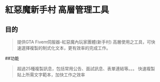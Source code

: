 # 紅惡魔新手村 高層管理工具
## 目的
> 提供GTA Fivem伺服器-紅惡魔內玩家團體(新手村) 高層使用之工具，可快速選擇複製的制式化文本，更有效率的完成工作。

##功能
> 超過25種複製訊息，包括常用公告、面試訊息、表單連結等。。。
> 快速複製貼上所需文字範本，加快工作之效率
